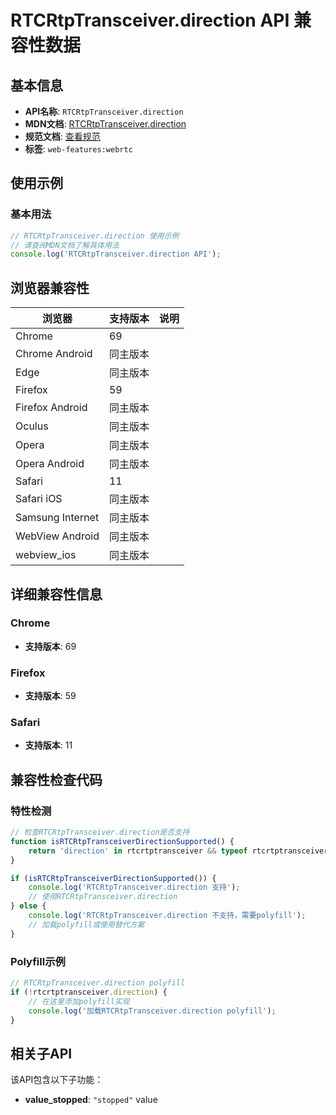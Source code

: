 # RTCRtpTransceiver.direction API 兼容性数据

## 基本信息

- **API名称**: `RTCRtpTransceiver.direction`
- **MDN文档**: [RTCRtpTransceiver.direction](https://developer.mozilla.org/docs/Web/API/RTCRtpTransceiver/direction)
- **规范文档**: [查看规范](https://w3c.github.io/webrtc-pc/#dom-rtcrtptransceiver-direction)
- **标签**: `web-features:webrtc`

## 使用示例

### 基本用法

```javascript
// RTCRtpTransceiver.direction 使用示例
// 请查阅MDN文档了解具体用法
console.log('RTCRtpTransceiver.direction API');
```

## 浏览器兼容性

| 浏览器 | 支持版本 | 说明 |
|--------|----------|------|
| Chrome | 69 |  |
| Chrome Android | 同主版本 |  |
| Edge | 同主版本 |  |
| Firefox | 59 |  |
| Firefox Android | 同主版本 |  |
| Oculus | 同主版本 |  |
| Opera | 同主版本 |  |
| Opera Android | 同主版本 |  |
| Safari | 11 |  |
| Safari iOS | 同主版本 |  |
| Samsung Internet | 同主版本 |  |
| WebView Android | 同主版本 |  |
| webview_ios | 同主版本 |  |

## 详细兼容性信息

### Chrome

- **支持版本**: 69

### Firefox

- **支持版本**: 59

### Safari

- **支持版本**: 11

## 兼容性检查代码

### 特性检测

```javascript
// 检查RTCRtpTransceiver.direction是否支持
function isRTCRtpTransceiverDirectionSupported() {
    return 'direction' in rtcrtptransceiver && typeof rtcrtptransceiver.direction === 'function';
}

if (isRTCRtpTransceiverDirectionSupported()) {
    console.log('RTCRtpTransceiver.direction 支持');
    // 使用RTCRtpTransceiver.direction
} else {
    console.log('RTCRtpTransceiver.direction 不支持，需要polyfill');
    // 加载polyfill或使用替代方案
}
```

### Polyfill示例

```javascript
// RTCRtpTransceiver.direction polyfill
if (!rtcrtptransceiver.direction) {
    // 在这里添加polyfill实现
    console.log('加载RTCRtpTransceiver.direction polyfill');
}
```

## 相关子API

该API包含以下子功能：

- **value_stopped**: `"stopped"` value

